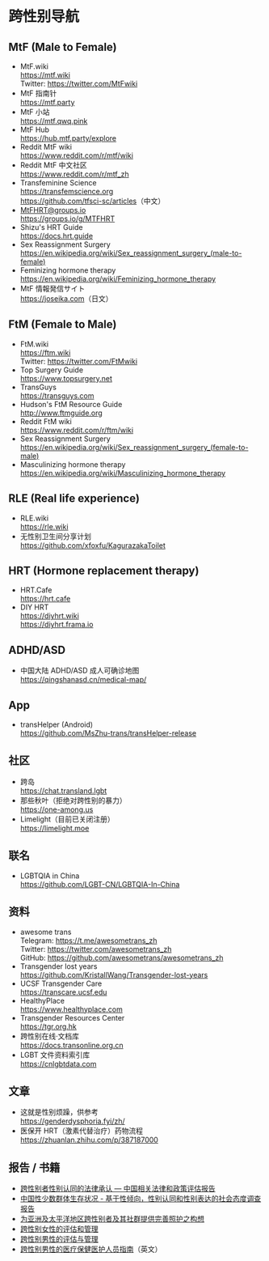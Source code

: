 # 跨性别导航

## MtF (Male to Female)

- MtF.wiki\
  <https://mtf.wiki>\
  Twitter: <https://twitter.com/MtFwiki>
- MtF 指南针\
  <https://mtf.party>
- MtF 小站\
  <https://mtf.qwq.pink>
- MtF Hub\
  <https://hub.mtf.party/explore>
- Reddit MtF wiki\
  <https://www.reddit.com/r/mtf/wiki>
- Reddit MtF 中文社区\
  <https://www.reddit.com/r/mtf_zh>
- Transfeminine Science\
  <https://transfemscience.org>\
  <https://github.com/tfsci-sc/articles>（中文）
- MtFHRT@groups.io\
  <https://groups.io/g/MTFHRT>
- Shizu's HRT Guide\
  <https://docs.hrt.guide>
- Sex Reassignment Surgery\
  <https://en.wikipedia.org/wiki/Sex_reassignment_surgery_(male-to-female)>
- Feminizing hormone therapy\
  <https://en.wikipedia.org/wiki/Feminizing_hormone_therapy>
- MtF 情報発信サイト\
  <https://joseika.com>（日文）

## FtM (Female to Male)

- FtM.wiki\
  <https://ftm.wiki>\
  Twitter: <https://twitter.com/FtMwiki>
- Top Surgery Guide\
  <https://www.topsurgery.net>
- TransGuys\
  <https://transguys.com>
- Hudson's FtM Resource Guide\
  <http://www.ftmguide.org>
- Reddit FtM wiki\
  <https://www.reddit.com/r/ftm/wiki>
- Sex Reassignment Surgery\
  <https://en.wikipedia.org/wiki/Sex_reassignment_surgery_(female-to-male)>
- Masculinizing hormone therapy\
  <https://en.wikipedia.org/wiki/Masculinizing_hormone_therapy>

## RLE (Real life experience)

- RLE.wiki\
  <https://rle.wiki>
- 无性别卫生间分享计划\
  <https://github.com/xfoxfu/KagurazakaToilet>

## HRT (Hormone replacement therapy)

- HRT.Cafe\
  <https://hrt.cafe>
- DIY HRT\
  <https://diyhrt.wiki>\
  <https://diyhrt.frama.io>

## ADHD/ASD

- 中国大陆 ADHD/ASD 成人可确诊地图\
  <https://qingshanasd.cn/medical-map/>

## App

- transHelper (Android)\
  <https://github.com/MsZhu-trans/transHelper-release>

## 社区

- 跨岛\
  <https://chat.transland.lgbt>
- 那些秋叶（拒绝对跨性别的暴力）\
  <https://one-among.us>
- Limelight（目前已关闭注册）\
  <https://limelight.moe>

## 联名

- LGBTQIA in China\
  <https://github.com/LGBT-CN/LGBTQIA-In-China>

## 资料

- awesome trans\
  Telegram: <https://t.me/awesometrans_zh>\
  Twitter: <https://twitter.com/awesometrans_zh>\
  GitHub: <https://github.com/awesometrans/awesometrans_zh>
- Transgender lost years\
  <https://github.com/KristallWang/Transgender-lost-years>
- UCSF Transgender Care\
  <https://transcare.ucsf.edu>
- HealthyPlace\
  <https://www.healthyplace.com>
- Transgender Resources Center\
  <https://tgr.org.hk>
- 跨性别在线·文档库\
  <https://docs.transonline.org.cn>
- LGBT 文件资料索引库\
  <https://cnlgbtdata.com>

## 文章

- 这就是性别烦躁，供参考\
  <https://genderdysphoria.fyi/zh/>
- 医保开 HRT（激素代替治疗）药物流程\
  <https://zhuanlan.zhihu.com/p/387187000>

## 报告 / 书籍

- [跨性别者性别认同的法律承认 — 中国相关法律和政策评估报告](https://www.cn.undp.org/content/china/zh/home/library/democratic_governance/legal-gender-recognition-in-china--a-legal-and-policy-review-.html)
- [中国性少数群体生存状况 - 基于性倾向，性别认同和性别表达的社会态度调查报告](https://www.cn.undp.org/content/china/zh/home/library/democratic_governance/being-lgbt-in-china/)
- [为亚洲及太平洋地区跨性别者及其社群提供完善照护之构想](https://www.cn.undp.org/content/china/zh/home/library/democratic_governance/blueprint-for-the-provision-of-comprehensive-care-for-trans-peop.html)
- [跨性别女性的评估和管理](https://www.uptodate.com/contents/zh-Hans/transgender-women-evaluation-and-management)
- [跨性别男性的评估与管理](https://www.uptodate.com/contents/zh-Hans/transgender-men-evaluation-and-management)
- [跨性别男性的医疗保健医护人员指南](https://www.nickgorton.org/2021/01/17/medical-therapy-and-health-maintenance-for-transgender-men/)（英文）
